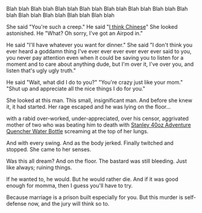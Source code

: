 Blah blah Blah blah Blah blah
Blah blah Blah blah Blah blah 
Blah blah Blah blah Blah blah 
Blah blah Blah blah Blah blah 

She said "You're such a creep."
He said "[I think Chinese](https://www.youtube.com/watch?v=PeihcfYft9w)"
She looked astonished.
He "What? Oh sorry, I've got an Airpod in."

He said "I'll have whatever you want for dinner."
She said "I don't think you ever heard a goddamn thing I've ever ever ever ever ever ever said to you, you never pay attention even when it could be saving you to listen for a moment and to care about anything dude, but I'm over it, I've over you, and listen that's ugly ugly truth."

He said "Wait, what did I do to you?"
"You're crazy just like your mom."
"Shut up and appreciate all the nice things I do for you."

She looked at this man. This small, insignificant man.
And before she knew it, it had started.
Her rage escaped and he was lying on the floor...

with a rabid over-worked, under-appreciated, over his censor, aggrivated mother of two who was beating him to death with [Stanley 40oz Adventure Quencher Water Bottle](https://www.youtube.com/watch?v=zJ8H77FslA4) screaming at the top of her lungs.

And with every swing.
And as the body jerked.
Finally twitched and stopped.
She came to her senses.

Was this all dream? 
And on the floor.
The bastard was still bleeding.
Just like always; ruining things.

If he wanted to, he would.
But he would rather die.
And if it was good enough for momma,
then I guess you'll have to try.

Because marriage is a prison built especially for you.
But this murder is self-defense now,
and the jury will think so to.